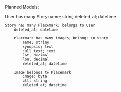 Planned Models:

User has many Story
	name; string
	deleted_at; datetime

	Story has many Placemark; belongs to User
		deleted_at; datetime

		Placemark has many images; belongs to Story
			name; string
			synopsis; text
			full_text; text
			lat; decimal
			lon; decimal
			deleted_at; datetime

		Image belongs to Placemark
			image: byta
			alt: string
			deleted_at; datetime
